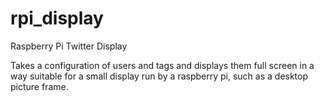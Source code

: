 rpi_display
===========

Raspberry Pi Twitter Display

Takes a configuration of users and tags and displays them full screen in a way suitable for a small display run by a raspberry pi, such as a desktop picture frame.
